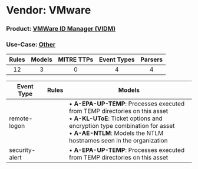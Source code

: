 Vendor: VMware
==============
### Product: [VMWare ID Manager (VIDM)](../ds_vmware_vmware_id_manager_(vidm).md)
### Use-Case: [Other](../../../../UseCases/uc_other.md)

| Rules | Models | MITRE TTPs | Event Types | Parsers |
|:-----:|:------:|:----------:|:-----------:|:-------:|
|  12   |   3    |     0      |      4      |    4    |

| Event Type     | Rules | Models                                                                                                                                                                                                                                      |
| -------------- | ----- | ------------------------------------------------------------------------------------------------------------------------------------------------------------------------------------------------------------------------------------------- |
| remote-logon   |       |  • <b>A-EPA-UP-TEMP</b>: Processes executed from TEMP directories on this asset<br> • <b>A-KL-UToE</b>: Ticket options and encryption type combination for asset<br> • <b>A-AE-NTLM</b>: Models the NTLM hostnames seen in the organization |
| security-alert |       |  • <b>A-EPA-UP-TEMP</b>: Processes executed from TEMP directories on this asset                                                                                                                                                             |
